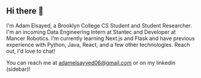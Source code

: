 ## Hi there 👋

I'm Adam Elsayed, a Brooklyn College CS Student and Student Researcher. I'm an incoming Data Engineering Intern at Stantec and Developer at Mancer Robotics. I'm currently learning Next.js and Flask and have previous experience with Python, Java, React, and a few other technologies. Reach out, I'd love to chat!

You can reach me at adamelsayyed06@gmail.com or on my linkedin (sidebar)!
<!--
**adamelsayed06/adamelsayed06** is a ✨ _special_ ✨ repository because its `README.md` (this file) appears on your GitHub profile.

Here are some ideas to get you started:

- 🔭 I’m currently working on ...
- 🌱 I’m currently learning ...
- 👯 I’m looking to collaborate on ...
- 🤔 I’m looking for help with ...
- 💬 Ask me about ...
- 📫 How to reach me: ...
- 😄 Pronouns: ...
- ⚡ Fun fact: ...
-->
